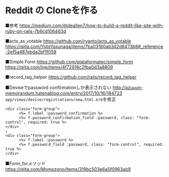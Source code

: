 # Reddit の Cloneを作る

■参考
https://medium.com/@deallen7/how-to-build-a-reddit-like-site-with-ruby-on-rails-7b6cd106463d

■acts_as_votable
https://github.com/ryanto/acts_as_votable
https://qiita.com/YutoYasunaga/items/7ba03180ab3d2d8473b8#_reference-2ef5a487ebda2bf1f058

■Simple Form
https://github.com/plataformatec/simple_form
https://qiita.com/Inp/items/4f72918c2fba0d3a8809

■record_tag_helper
https://github.com/rails/record_tag_helper

■Deviseでpassword confirmationしか表示されない
http://azuuun-memorandum.hatenablog.com/entry/2017/10/16/184723
`app/views/devise/registrations/new.html.erb`を修正

```
<div class="form-group">
      <%= f.label :password_confirmation %>
      <%= f.password_confirmation_field :password, class: "form-control", required: true %>
</div>
↓
<div class="form-group">
      <%= f.label :password %>
      <%= f.password_field :password, class: "form-control", required: true %>
</div>
```
■Form_forメソッド
https://qiita.com/Momozono/items/319bc503e6a5f0963ab9
